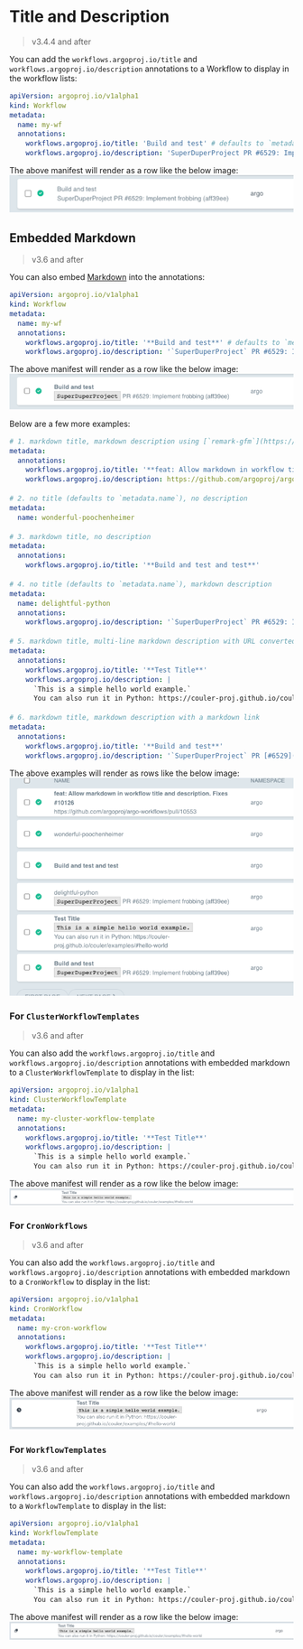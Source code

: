 # Title and Description

> v3.4.4 and after

You can add the `workflows.argoproj.io/title` and `workflows.argoproj.io/description` annotations to a Workflow to display in the workflow lists:

```yaml
apiVersion: argoproj.io/v1alpha1
kind: Workflow
metadata:
  name: my-wf
  annotations:
    workflows.argoproj.io/title: 'Build and test' # defaults to `metadata.name` if not specified
    workflows.argoproj.io/description: 'SuperDuperProject PR #6529: Implement frobbing (aff39ee)'
```

The above manifest will render as a row like the below image:
![Title and Description Example](assets/title-and-description-workflow.png)

## Embedded Markdown

> v3.6 and after

You can also embed [Markdown](https://www.markdownguide.org/basic-syntax/) into the annotations:

```yaml
apiVersion: argoproj.io/v1alpha1
kind: Workflow
metadata:
  name: my-wf
  annotations:
    workflows.argoproj.io/title: '**Build and test**' # defaults to `metadata.name` if not specified
    workflows.argoproj.io/description: '`SuperDuperProject` PR #6529: Implement frobbing (aff39ee)'
```

The above manifest will render as a row like the below image:
![Markdown Example](assets/title-and-description-markdown-workflow.png)

Below are a few more examples:

```yaml
# 1. markdown title, markdown description using [`remark-gfm`](https://github.com/remarkjs/remark-gfm) to convert URLs into anchor links
metadata:
  annotations:
    workflows.argoproj.io/title: '**feat: Allow markdown in workflow title and description. Fixes #10126**'
    workflows.argoproj.io/description: https://github.com/argoproj/argo-workflows/pull/10553

# 2. no title (defaults to `metadata.name`), no description
metadata:
  name: wonderful-poochenheimer

# 3. markdown title, no description
metadata:
  annotations:
    workflows.argoproj.io/title: '**Build and test and test**'

# 4. no title (defaults to `metadata.name`), markdown description
metadata:
  name: delightful-python
  annotations:
    workflows.argoproj.io/description: '`SuperDuperProject` PR #6529: Implement frobbing (aff39ee)'

# 5. markdown title, multi-line markdown description with URL converted into an anchor link
metadata:
  annotations:
    workflows.argoproj.io/title: '**Test Title**'
    workflows.argoproj.io/description: |
      `This is a simple hello world example.`
      You can also run it in Python: https://couler-proj.github.io/couler/examples/#hello-world

# 6. markdown title, markdown description with a markdown link
metadata:
  annotations:
    workflows.argoproj.io/title: '**Build and test**'
    workflows.argoproj.io/description: '`SuperDuperProject` PR [#6529](https://github.com): Implement frobbing (aff39ee)'
```

The above examples will render as rows like the below image:
![More Markdown Examples](assets/title-and-description-markdown-complex-workflow.png)

### For `ClusterWorkflowTemplates`

> v3.6 and after

You can also add the `workflows.argoproj.io/title` and `workflows.argoproj.io/description` annotations with embedded markdown to a `ClusterWorkflowTemplate` to display in the list:

```yaml
apiVersion: argoproj.io/v1alpha1
kind: ClusterWorkflowTemplate
metadata:
  name: my-cluster-workflow-template
  annotations:
    workflows.argoproj.io/title: '**Test Title**'
    workflows.argoproj.io/description: |
      `This is a simple hello world example.`
      You can also run it in Python: https://couler-proj.github.io/couler/examples/#hello-world
```

The above manifest will render as a row like the below image:
![ClusterWorkflowTemplate Example](assets/title-and-description-markdown-cluster-workflow-template.png)

### For `CronWorkflows`

> v3.6 and after

You can also add the `workflows.argoproj.io/title` and `workflows.argoproj.io/description` annotations with embedded markdown to a `CronWorkflow` to display in the list:

```yaml
apiVersion: argoproj.io/v1alpha1
kind: CronWorkflow
metadata:
  name: my-cron-workflow
  annotations:
    workflows.argoproj.io/title: '**Test Title**'
    workflows.argoproj.io/description: |
      `This is a simple hello world example.`
      You can also run it in Python: https://couler-proj.github.io/couler/examples/#hello-world
```

The above manifest will render as a row like the below image:
![CronWorkflow Example](assets/title-and-description-markdown-cron-workflow.png)

### For `WorkflowTemplates`

> v3.6 and after

You can also add the `workflows.argoproj.io/title` and `workflows.argoproj.io/description` annotations with embedded markdown to a `WorkflowTemplate` to display in the list:

```yaml
apiVersion: argoproj.io/v1alpha1
kind: WorkflowTemplate
metadata:
  name: my-workflow-template
  annotations:
    workflows.argoproj.io/title: '**Test Title**'
    workflows.argoproj.io/description: |
      `This is a simple hello world example.`
      You can also run it in Python: https://couler-proj.github.io/couler/examples/#hello-world
```

The above manifest will render as a row like the below image:
![WorkflowTemplate Example](assets/title-and-description-markdown-workflow-template.png)
